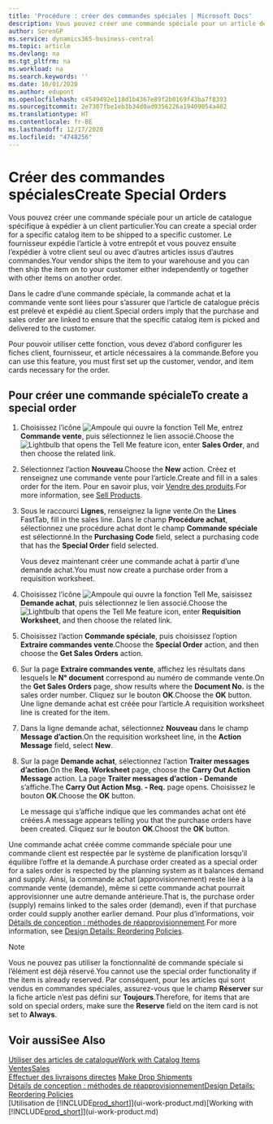 ```yaml
---
title: 'Procédure : créer des commandes spéciales | Microsoft Docs'
description: Vous pouvez créer une commande spéciale pour un article de catalogue spécifique à expédier à un client particulier. Le fournisseur expédie l’article à votre entrepôt et vous pouvez ensuite l’expédier à votre client seul ou avec d’autres articles issus d’autres commandes.
author: SorenGP
ms.service: dynamics365-business-central
ms.topic: article
ms.devlang: na
ms.tgt_pltfrm: na
ms.workload: na
ms.search.keywords: ''
ms.date: 10/01/2020
ms.author: edupont
ms.openlocfilehash: c4549492e118d1b4367e89f2b0169f43ba7f8393
ms.sourcegitcommit: 2e7307fbe1eb3b34d0ad9356226a19409054a402
ms.translationtype: HT
ms.contentlocale: fr-BE
ms.lasthandoff: 12/17/2020
ms.locfileid: "4748256"
---
```

# <a name="create-special-orders"></a><span data-ttu-id="88102-104">Créer des commandes spéciales</span><span class="sxs-lookup"><span data-stu-id="88102-104">Create Special Orders</span></span>
<span data-ttu-id="88102-105">Vous pouvez créer une commande spéciale pour un article de catalogue spécifique à expédier à un client particulier.</span><span class="sxs-lookup"><span data-stu-id="88102-105">You can create a special order for a specific catalog item to be shipped to a specific customer.</span></span> <span data-ttu-id="88102-106">Le fournisseur expédie l’article à votre entrepôt et vous pouvez ensuite l’expédier à votre client seul ou avec d’autres articles issus d’autres commandes.</span><span class="sxs-lookup"><span data-stu-id="88102-106">Your vendor ships the item to your warehouse and you can then ship the item on to your customer either independently or together with other items on another order.</span></span>  

<span data-ttu-id="88102-107">Dans le cadre d’une commande spéciale, la commande achat et la commande vente sont liées pour s’assurer que l’article de catalogue précis est prélevé et expédié au client.</span><span class="sxs-lookup"><span data-stu-id="88102-107">Special orders imply that the purchase and sales order are linked to ensure that the specific catalog item is picked and delivered to the customer.</span></span>  

<span data-ttu-id="88102-108">Pour pouvoir utiliser cette fonction, vous devez d’abord configurer les fiches client, fournisseur, et article nécessaires à la commande.</span><span class="sxs-lookup"><span data-stu-id="88102-108">Before you can use this feature, you must first set up the customer, vendor, and item cards necessary for the order.</span></span>  

## <a name="to-create-a-special-order"></a><span data-ttu-id="88102-109">Pour créer une commande spéciale</span><span class="sxs-lookup"><span data-stu-id="88102-109">To create a special order</span></span>  
1.  <span data-ttu-id="88102-110">Choisissez l’icône ![Ampoule qui ouvre la fonction Tell Me](media/ui-search/search_small.png "Dites-moi ce que vous voulez faire"), entrez **Commande vente**, puis sélectionnez le lien associé.</span><span class="sxs-lookup"><span data-stu-id="88102-110">Choose the ![Lightbulb that opens the Tell Me feature](media/ui-search/search_small.png "Tell me what you want to do") icon, enter **Sales Order**, and then choose the related link.</span></span>  
2. <span data-ttu-id="88102-111">Sélectionnez l’action **Nouveau**.</span><span class="sxs-lookup"><span data-stu-id="88102-111">Choose the **New** action.</span></span> <span data-ttu-id="88102-112">Créez et renseignez une commande vente pour l’article.</span><span class="sxs-lookup"><span data-stu-id="88102-112">Create and fill in a  sales order for the item.</span></span> <span data-ttu-id="88102-113">Pour en savoir plus, voir [Vendre des produits](sales-how-sell-products.md).</span><span class="sxs-lookup"><span data-stu-id="88102-113">For more information, see [Sell Products](sales-how-sell-products.md).</span></span>
3.  <span data-ttu-id="88102-114">Sous le raccourci **Lignes**, renseignez la ligne vente.</span><span class="sxs-lookup"><span data-stu-id="88102-114">On the **Lines** FastTab, fill in the sales line.</span></span> <span data-ttu-id="88102-115">Dans le champ **Procédure achat**, sélectionnez une procédure achat dont le champ **Commande spéciale** est sélectionné.</span><span class="sxs-lookup"><span data-stu-id="88102-115">In the **Purchasing Code** field, select a purchasing code that has the **Special Order** field selected.</span></span>

    <span data-ttu-id="88102-116">Vous devez maintenant créer une commande achat à partir d’une demande achat.</span><span class="sxs-lookup"><span data-stu-id="88102-116">You must now create a purchase order from a requisition worksheet.</span></span>  
4. <span data-ttu-id="88102-117">Choisissez l’icône ![Ampoule qui ouvre la fonction Tell Me](media/ui-search/search_small.png "Dites-moi ce que vous voulez faire"), saisissez **Demande achat**, puis sélectionnez le lien associé.</span><span class="sxs-lookup"><span data-stu-id="88102-117">Choose the ![Lightbulb that opens the Tell Me feature](media/ui-search/search_small.png "Tell me what you want to do") icon, enter **Requisition Worksheet**, and then choose the related link.</span></span>  
5. <span data-ttu-id="88102-118">Choisissez l’action **Commande spéciale**, puis choisissez l’option **Extraire commandes vente**.</span><span class="sxs-lookup"><span data-stu-id="88102-118">Choose the **Special Order** action, and then choose the **Get Sales Orders** action.</span></span>  
6.  <span data-ttu-id="88102-119">Sur la page **Extraire commandes vente**, affichez les résultats dans lesquels le **N° document** correspond au numéro de commande vente.</span><span class="sxs-lookup"><span data-stu-id="88102-119">On the **Get Sales Orders** page, show results where the **Document No.** is the sales order number.</span></span> <span data-ttu-id="88102-120">Cliquez sur le bouton **OK**.</span><span class="sxs-lookup"><span data-stu-id="88102-120">Choose the **OK** button.</span></span> <span data-ttu-id="88102-121">Une ligne demande achat est créée pour l’article.</span><span class="sxs-lookup"><span data-stu-id="88102-121">A requisition worksheet line is created for the item.</span></span>  
7.  <span data-ttu-id="88102-122">Dans la ligne demande achat, sélectionnez **Nouveau** dans le champ **Message d’action**.</span><span class="sxs-lookup"><span data-stu-id="88102-122">On the requisition worksheet line, in the **Action Message** field, select **New**.</span></span>  
8.  <span data-ttu-id="88102-123">Sur la page **Demande achat**, sélectionnez l’action **Traiter messages d’action**.</span><span class="sxs-lookup"><span data-stu-id="88102-123">On the **Req. Worksheet** page, choose the **Carry Out Action Message** action.</span></span> <span data-ttu-id="88102-124">La page **Traiter messages d’action - Demande** s’affiche.</span><span class="sxs-lookup"><span data-stu-id="88102-124">The **Carry Out Action Msg. - Req.** page opens.</span></span> <span data-ttu-id="88102-125">Choisissez le bouton **OK**.</span><span class="sxs-lookup"><span data-stu-id="88102-125">Choose the **OK** button.</span></span>  

    <span data-ttu-id="88102-126">Le message qui s’affiche indique que les commandes achat ont été créées.</span><span class="sxs-lookup"><span data-stu-id="88102-126">A message appears telling you that the purchase orders have been created.</span></span> <span data-ttu-id="88102-127">Cliquez sur le bouton **OK**.</span><span class="sxs-lookup"><span data-stu-id="88102-127">Choost the **OK** button.</span></span>  

<span data-ttu-id="88102-128">Une commande achat créée comme commande spéciale pour une commande client est respectée par le système de planification lorsqu’il équilibre l’offre et la demande.</span><span class="sxs-lookup"><span data-stu-id="88102-128">A purchase order created as a special order for a sales order is respected by the planning system as it balances demand and supply.</span></span> <span data-ttu-id="88102-129">Ainsi, la commande achat (approvisionnement) reste liée à la commande vente (demande), même si cette commande achat pourrait approvisionner une autre demande antérieure.</span><span class="sxs-lookup"><span data-stu-id="88102-129">That is, the purchase order (supply) remains linked to the sales order (demand), even if that purchase order could supply another earlier demand.</span></span> <span data-ttu-id="88102-130">Pour plus d’informations, voir [Détails de conception : méthodes de réapprovisionnement](design-details-reservation-order-tracking-and-action-messaging.md).</span><span class="sxs-lookup"><span data-stu-id="88102-130">For more information, see [Design Details: Reordering Policies](design-details-reservation-order-tracking-and-action-messaging.md).</span></span>  

> [!NOTE]  
>  <span data-ttu-id="88102-131">Vous ne pouvez pas utiliser la fonctionnalité de commande spéciale si l’élément est déjà réservé.</span><span class="sxs-lookup"><span data-stu-id="88102-131">You cannot use the special order functionality if the item is already reserved.</span></span> <span data-ttu-id="88102-132">Par conséquent, pour les articles qui sont vendus en commandes spéciales, assurez\-vous que le champ **Réserver** sur la fiche article n’est pas défini sur **Toujours**.</span><span class="sxs-lookup"><span data-stu-id="88102-132">Therefore, for items that are sold on special orders, make sure the **Reserve** field on the item card is not set to **Always**.</span></span>  

## <a name="see-also"></a><span data-ttu-id="88102-133">Voir aussi</span><span class="sxs-lookup"><span data-stu-id="88102-133">See Also</span></span>  
[<span data-ttu-id="88102-134">Utiliser des articles de catalogue</span><span class="sxs-lookup"><span data-stu-id="88102-134">Work with Catalog Items</span></span>](inventory-how-work-nonstock-items.md)  
[<span data-ttu-id="88102-135">Ventes</span><span class="sxs-lookup"><span data-stu-id="88102-135">Sales</span></span>](sales-manage-sales.md)  
<span data-ttu-id="88102-136">[Effectuer des livraisons directes](sales-how-drop-shipment.md) </span><span class="sxs-lookup"><span data-stu-id="88102-136">[Make Drop Shipments](sales-how-drop-shipment.md) </span></span>  
[<span data-ttu-id="88102-137">Détails de conception : méthodes de réapprovisionnement</span><span class="sxs-lookup"><span data-stu-id="88102-137">Design Details: Reordering Policies</span></span>](design-details-reservation-order-tracking-and-action-messaging.md)  
<span data-ttu-id="88102-138">[Utilisation de [!INCLUDE[prod_short](includes/prod_short.md)]](ui-work-product.md)</span><span class="sxs-lookup"><span data-stu-id="88102-138">[Working with [!INCLUDE[prod_short](includes/prod_short.md)]](ui-work-product.md)</span></span>
